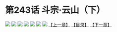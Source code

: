 # 第243话 斗宗·云山（下）
![](https://mhpic.xiaomingtaiji.net/comic/D/斗破苍穹拆分版/243话/1.jpg-zymk.middle.webp)
![](https://mhpic.xiaomingtaiji.net/comic/D/斗破苍穹拆分版/243话/2.jpg-zymk.middle.webp)
![](https://mhpic.xiaomingtaiji.net/comic/D/斗破苍穹拆分版/243话/3.jpg-zymk.middle.webp)
![](https://mhpic.xiaomingtaiji.net/comic/D/斗破苍穹拆分版/243话/4.jpg-zymk.middle.webp)
![](https://mhpic.xiaomingtaiji.net/comic/D/斗破苍穹拆分版/243话/5.jpg-zymk.middle.webp)
![](https://mhpic.xiaomingtaiji.net/comic/D/斗破苍穹拆分版/243话/6.jpg-zymk.middle.webp)
![](https://mhpic.xiaomingtaiji.net/comic/D/斗破苍穹拆分版/243话/7.jpg-zymk.middle.webp)
[【上一章】](./242.md)
[【目录】](./READMD.md)
[【下一章】](./244.md)

